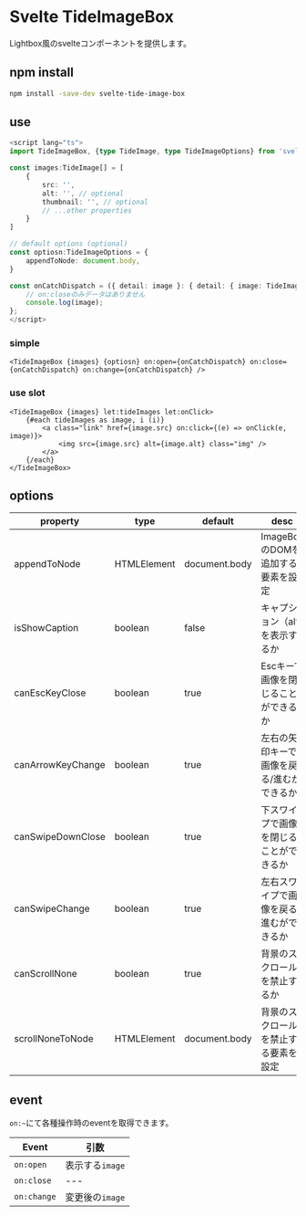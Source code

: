 # Svelte TideImageBox

Lightbox風のsvelteコンポーネントを提供します。

## npm install

```bash
npm install -save-dev svelte-tide-image-box
```

## use

```typescript
<script lang="ts">
import TideImageBox, {type TideImage, type TideImageOptions} from 'svelte-tide-image-box';

const images:TideImage[] = [
    {
        src: '',
        alt: '', // optional
        thumbnail: '', // optional
        // ...other properties
    }
]

// default options (optional)
const optiosn:TideImageOptions = {
    appendToNode: document.body,
}

const onCatchDispatch = ({ detail: image }: { detail: { image: TideImage } }) => {
    // on:closeのみデータはありません
    console.log(image);
};
</script>
```

### simple

```svelte
<TideImageBox {images} {optiosn} on:open={onCatchDispatch} on:close={onCatchDispatch} on:change={onCatchDispatch} />
```

### use slot

```svelte
<TideImageBox {images} let:tideImages let:onClick>
    {#each tideImages as image, i (i)}
        <a class="link" href={image.src} on:click={(e) => onClick(e, image)}>
            <img src={image.src} alt={image.alt} class="img" />
        </a>
    {/each}
</TideImageBox>
```

## options

| property          | type        | default       | desc                                      |
| ----------------- | ----------- | ------------- | ----------------------------------------- |
| appendToNode      | HTMLElement | document.body | ImageBoxのDOMを追加する要素を設定         |
| isShowCaption     | boolean     | false         | キャプション（alt）を表示するか           |
| canEscKeyClose    | boolean     | true          | Escキーで画像を閉じることができるか       |
| canArrowKeyChange | boolean     | true          | 左右の矢印キーで画像を戻る/進むができるか |
| canSwipeDownClose | boolean     | true          | 下スワイプで画像を閉じることができるか    |
| canSwipeChange    | boolean     | true          | 左右スワイプで画像を戻る/進むができるか   |
| canScrollNone     | boolean     | true          | 背景のスクロールを禁止するか              |
| scrollNoneToNode  | HTMLElement | document.body | 背景のスクロールを禁止する要素を設定      |

## event

`on:~`にて各種操作時のeventを取得できます。

| Event       | 引数            |
| ----------- | --------------- |
| `on:open`   | 表示する`image` |
| `on:close`  | ---             |
| `on:change` | 変更後の`image` |
